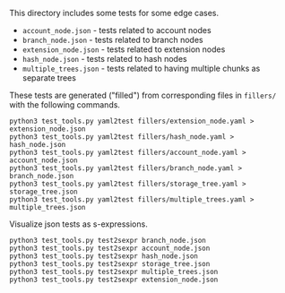 This directory includes some tests for some edge cases.

* `account_node.json`	- tests related to account nodes
* `branch_node.json`	- tests related to branch nodes
* `extension_node.json`	- tests related to extension nodes
* `hash_node.json`	- tests related to hash nodes
* `multiple_trees.json`	- tests related to having multiple chunks as separate trees


These tests are generated ("filled") from corresponding files in `fillers/` with the following commands.
```
python3 test_tools.py yaml2test fillers/extension_node.yaml > extension_node.json
python3 test_tools.py yaml2test fillers/hash_node.yaml > hash_node.json
python3 test_tools.py yaml2test fillers/account_node.yaml > account_node.json
python3 test_tools.py yaml2test fillers/branch_node.yaml > branch_node.json
python3 test_tools.py yaml2test fillers/storage_tree.yaml > storage_tree.json
python3 test_tools.py yaml2test fillers/multiple_trees.yaml > multiple_trees.json
```

Visualize json tests as s-expressions.
```
python3 test_tools.py test2sexpr branch_node.json
python3 test_tools.py test2sexpr account_node.json
python3 test_tools.py test2sexpr hash_node.json
python3 test_tools.py test2sexpr storage_tree.json
python3 test_tools.py test2sexpr multiple_trees.json
python3 test_tools.py test2sexpr extension_node.json
```

